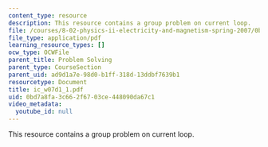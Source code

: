 ```yaml
---
content_type: resource
description: This resource contains a group problem on current loop.
file: /courses/8-02-physics-ii-electricity-and-magnetism-spring-2007/0bd7a8fa3c662f6703ce448090da67c1_ic_w07d1_1.pdf
file_type: application/pdf
learning_resource_types: []
ocw_type: OCWFile
parent_title: Problem Solving
parent_type: CourseSection
parent_uid: ad9d1a7e-98d0-b1ff-318d-13ddbf7639b1
resourcetype: Document
title: ic_w07d1_1.pdf
uid: 0bd7a8fa-3c66-2f67-03ce-448090da67c1
video_metadata:
  youtube_id: null
---
```

This resource contains a group problem on current loop.

